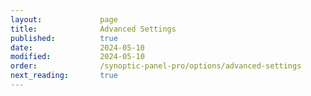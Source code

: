 ```yaml
---
layout:             page
title:              Advanced Settings
published:          true
date:               2024-05-10
modified:           2024-05-10
order:              /synoptic-panel-pro/options/advanced-settings
next_reading:       true
---
```

